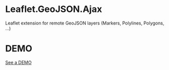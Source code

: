 # Leaflet.GeoJSON.Ajax
Leaflet extension for remote GeoJSON layers (Markers, Polylines, Polygons, ...)

DEMO
====
[See a DEMO](http://dominique92.github.io/MyLeaflet/github.com/Dominique92/Leaflet.GeoJSON.Ajax/)
